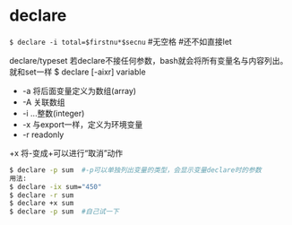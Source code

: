 # declare

`$ declare -i total=$firstnu*$secnu`    #无空格  #还不如直接let

declare/typeset
若declare不接任何参数，bash就会将所有变量名与内容列出。就和set一样
$ declare [-aixr] variable
* -a 将后面变量定义为数组(array)
* -A 关联数组
* -i ...整数(integer)
* -x 与export一样，定义为环境变量
* -r readonly

+x 将-变成+可以进行“取消”动作
```bash
$ declare -p sum  #-p可以单独列出变量的类型，会显示变量declare时的参数
用法:
$ declare -ix sum="450"
$ declare -r sum
$ declare +x sum
$ declare -p sum  #自己试一下
```
